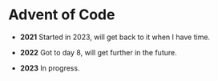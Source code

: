 # Advent of Code
- **2021**
  Started in 2023, will get back to it when I have time.

- **2022**
  Got to day 8, will get further in the future.

- **2023**
  In progress.

